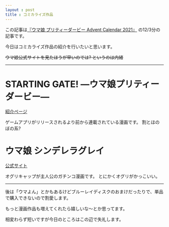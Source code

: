 ```yaml
---
layout : post
title : コミカライズ作品
---
```


この記事は[『ウマ娘 プリティーダービー Advent Calendar 2021』](https://adventar.org/calendars/6565) の12/3分の記事です。

今日はコミカライズ作品の紹介を行いたいと思います。

~~ウマ娘公式サイトを見たほうが早いのでは? というのは内緒~~

---

# STARTING GATE! ―ウマ娘プリティーダービー―

[紹介ページ](https://umamusume.jp/products/detail.php?id=products-012)

ゲームアプリがリリースされるより前から連載されている漫画です。
割とほのぼの系?


# ウマ娘 シンデレラグレイ

[公式サイト](https://ynjn.jp/app/title/1180)

オグリキャップが主人公のガチンコ漫画です。
とにかくオグリがかっこいい。

---

後は「ウマよん」とかもあるけどブルーレイディスクのおまけだったりで、単品で購入できないので割愛します。

もっと漫画作品も増えてくれたら嬉しいな～とか思ってます。

相変わらず短いですが今日のところはこの辺で失礼します。